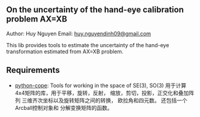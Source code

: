 On the uncertainty of the hand-eye calibration problem AX=XB
------------
Author: Huy Nguyen
Email: huy.nguyendinh09@gmail.com

This lib provides tools to estimate the uncertainty of the hand-eye transformation estimated from AX=XB problem.

Requirements
------------

- [python-cope](https://github.com/dinhhuy2109/python-cope): Tools for working in the space of SE(3), SO(3)
用于计算4x4矩阵的库，用于平移，旋转，反射，
缩放，剪切，投影，正交化和叠加阵列
三维齐次坐标以及旋转矩阵之间的转换，
欧拉角和四元数。 还包括一个Arcball控制对象和
分解变换矩阵的函数。
